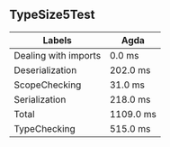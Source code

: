 
## TypeSize5Test

Labels|Agda
---|---
Dealing with imports|0.0 ms
Deserialization|202.0 ms
ScopeChecking|31.0 ms
Serialization|218.0 ms
Total|1109.0 ms
TypeChecking|515.0 ms


